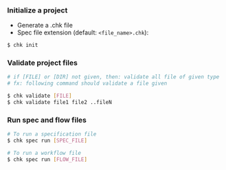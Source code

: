 ### Initialize a project

- Generate a .chk file
- Spec file extension (default: `<file_name>.chk`):

```bash
$ chk init
```

### Validate project files

```bash
# if [FILE] or [DIR] not given, then: validate all file of given type
# fx: following command should validate a file given 

$ chk validate [FILE]
$ chk validate file1 file2 ..fileN
```

### Run spec and flow files

```bash
# To run a specification file 
$ chk spec run [SPEC_FILE]

# To run a workflow file 
$ chk spec run [FLOW_FILE]
```